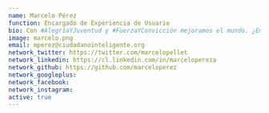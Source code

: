 ```yaml
---
name: Marcelo Pérez
function: Encargado de Experiencia de Usuario
bio: Con #AlegríaYJuventud y #FuerzaYConvicción mejoramos el mundo. ¿Empecemos convirtiéndolo en algo más fácil?
image: marcelo.png
email: mperez@ciudadanointeligente.org
network_twitter: https://twitter.com/marcelopellet
network_linkedin: https://cl.linkedin.com/in/marcelopereza
network_github: https://github.com/marceloperez
network_googleplus:
network_facebook:
network_instagram:
active: true
---
```

